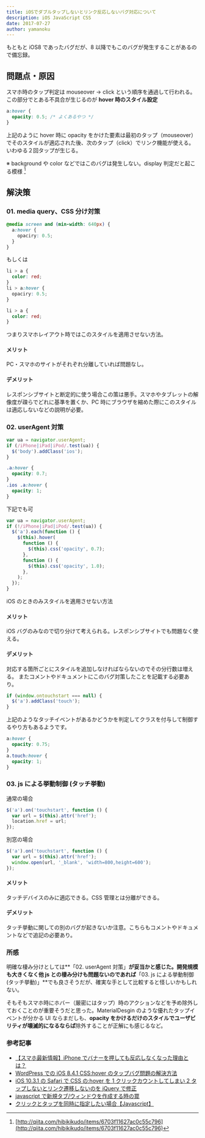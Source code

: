 ```yaml
---
title: iOSでダブルタップしないとリンク反応しないバグ対応について
description: iOS JavaScript CSS
date: 2017-07-27
author: yamanoku
---
```


もともと iOS8 であったバグだが、8 以降でもこのバグが発生することがあるので備忘録。

## 問題点・原因

スマホ時のタップ判定は mouseover → click という順序を通過して行われる。
この部分でとある不具合が生じるのが **hover 時のスタイル設定**

```css
a:hover {
  opacity: 0.5; /* よくあるやつ */
}
```

上記のように hover 時に opacity をかけた要素は最初のタップ（mouseover）でそのスタイルが適応された後、次のタップ（click）でリンク機能が使える。
いわゆる２回タップが生じる。

※ background や color などではこのバグは発生しない。display 判定だと起こる模様 [^1]

## 解決策

### 01. media query、CSS 分け対策

```css
@media screen and (min-width: 640px) {
  a:hover {
    opaciry: 0.5;
  }
}
```

もしくは

```css
li > a {
  color: red;
}
li > a:hover {
  opaciry: 0.5;
}
```

```css
li > a {
  color: red;
}
```

つまりスマホレイアウト時ではこのスタイルを適用させない方法。

#### メリット

PC・スマホのサイトがそれぞれ分離していれば問題なし。

#### デメリット

レスポンシブサイトと断定的に使う場合この策は悪手。スマホやタブレットの解像度が疎らでどれに基準を置くか、PC 時にブラウザを縮めた際にこのスタイルは適応しないなどの説明が必要。

### 02. userAgent 対策

```js
var ua = navigator.userAgent;
if (/iPhone|iPad|iPod/.test(ua)) {
  $('body').addClass('ios');
}
```

```css
.a:hover {
  opacity: 0.7;
}
.ios .a:hover {
  opacity: 1;
}
```

下記でも可

```js
var ua = navigator.userAgent;
if (!/iPhone|iPad|iPod/.test(ua)) {
  $('a').each(function () {
    $(this).hover(
      function () {
        $(this).css('opacity', 0.7);
      },
      function () {
        $(this).css('opacity', 1.0);
      },
    );
  });
}
```

iOS のときのみスタイルを適用させない方法

#### メリット

iOS バグのみなので切り分けて考えられる。レスポンシブサイトでも問題なく使える。

#### デメリット

対応する箇所ごとにスタイルを追加しなければならないのでその分行数は増える。
またコメントやドキュメントにこのバグ対策したことを記載する必要あり。

```js
if (window.ontouchstart === null) {
  $('a').addClass('touch');
}
```

上記のようなタッチイベントがあるかどうかを判定してクラスを付与して制御するやり方もあるようです。

```css
a:hover {
  opacity: 0.75;
}
a.touch:hover {
  opacity: 1;
}
```

### 03. js による挙動制御 (タッチ挙動)

通常の場合

```js
$('a').on('touchstart', function () {
  var url = $(this).attr('href');
  location.href = url;
});
```

別窓の場合

```js
$('a').on('touchstart', function () {
  var url = $(this).attr('href');
  window.open(url, '_blank', 'width=800,height=600');
});
```

#### メリット

タッチデバイスのみに適応できる。CSS 管理とは分離ができる。

#### デメリット

タッチ挙動に関しての別のバグが起きないか注意。こちらもコメントやドキュメントなどで追記の必要あり。

### 所感

明確な棲み分けとしては**「02. userAgent 対策」**が妥当かと感じた。開発規模も大きくなく他 js との棲み分けも問題ないのであれば**「03. js による挙動制御 (タッチ挙動)」**でも良さそうだが、確実な手として比較すると怪しいかもしれない。

そもそもスマホ時にホバー（厳密にはタップ）時のアクションなどを予め除外しておくことのが重要そうだと思った。MaterialDesgin のような優れたタップイベントが分かる UI ならまだしも、**opacity をかけるだけのスタイルでユーザビリティが壊滅的になるならば**除外することが正解にも感じるなど。

### 参考記事

- [【スマホ最新情報】iPhone でバナーを押しても反応しなくなった理由とは？](https://www.turbine.co.jp/blog/20150911_ios)
- [WordPress での iOS 8.4.1 CSS:hover のタップバグ問題の解決方法](https://iwb.jp/wordpress-ios-8-4-1-css-hover-tap-bug/)
- [iOS 10.3.1 の Safari で CSS の:hover を 1 クリックカウントしてしまい 2 タップしないとリンク遷移しないのを jQuery で修正](http://epixion.com/2017/04/11/ios-10-css-hover-2-taps-bug/)
- [javascript で新規タブ/ウィンドウを作成する時の罠](http://qiita.com/yukiyukki/items/907d3173001c52df50c0)
- [クリックとタップを同時に指定したい場合【Javascript】](http://muumv.com/click-tap/)

[^1]: [http://qiita.com/hibikikudo/items/6703f11627ac0c55c796](http://qiita.com/hibikikudo/items/6703f11627ac0c55c796)
